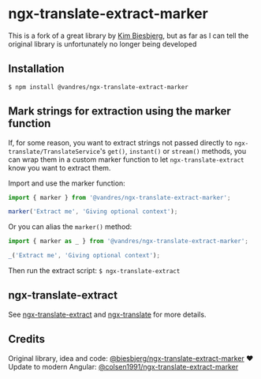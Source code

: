 # ngx-translate-extract-marker
This is a fork of a great library by [Kim Biesbjerg](https://github.com/biesbjerg), but as far as I can tell the original library is unfortunately no longer being developed

## Installation
`$ npm install @vandres/ngx-translate-extract-marker`

## Mark strings for extraction using the marker function
If, for some reason, you want to extract strings not passed directly to `ngx-translate/TranslateService`'s `get()`, `instant()` or `stream()` methods, you can wrap them in a custom marker function to let `ngx-translate-extract` know you want to extract them.

Import and use the marker function:

```ts
import { marker } from '@vandres/ngx-translate-extract-marker';

marker('Extract me', 'Giving optional context');
```

Or you can alias the `marker()` method:

```ts
import { marker as _ } from '@vandres/ngx-translate-extract-marker';

_('Extract me', 'Giving optional context');
```

Then run the extract script: `$ ngx-translate-extract`

## ngx-translate-extract
See [ngx-translate-extract](https://github.com/vendure-ecommerce/ngx-translate-extract) and [ngx-translate](https://github.com/ngx-translate/core) for more details.

## Credits
Original library, idea and code: [@biesbjerg/ngx-translate-extract-marker](https://github.com/biesbjerg/ngx-translate-extract-marker) ❤️
Update to modern Angular: [@colsen1991/ngx-translate-extract-marker](https://github.com/Husbanken/ngx-translate-extract-marker)
